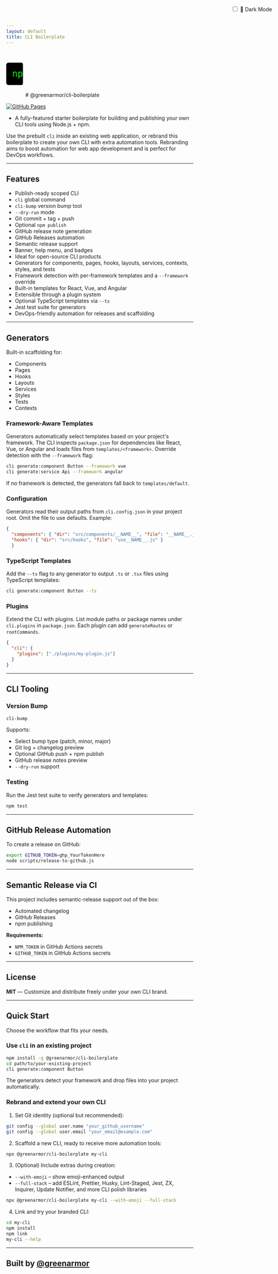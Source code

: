 ```yaml
---
layout: default
title: CLI Boilerplate
---
```


<style>
@keyframes typing {
  from { width: 0 }
  to { width: 100% }
}
@keyframes blink {
  50% { border-color: transparent }
}
.hero {
  font-family: monospace;
  font-size: 1.5rem;
  white-space: nowrap;
  overflow: hidden;
  border-right: 3px solid white;
  width: 0;
  animation:
    typing 3s steps(40, end) forwards,
    blink 1s step-end infinite;
  margin: 2rem 0;
  color: lime;
  background: black;
  padding: 1rem;
  border-radius: 6px;
  display: inline-block;
}

/* Dark mode toggle */
html.dark {
  filter: invert(1) hue-rotate(180deg);
}
.toggle-container {
  position: fixed;
  top: 1rem;
  right: 1rem;
}
</style>

<div class="toggle-container">
  <label>
    <input type="checkbox" id="darkToggle" />
    🌙 Dark Mode
  </label>
</div>

<script>
  const toggle = document.getElementById('darkToggle');
  toggle.addEventListener('change', () => {
    document.documentElement.classList.toggle('dark');
    localStorage.setItem('darkMode', toggle.checked);
  });
  if (localStorage.getItem('darkMode') === 'true') {
    toggle.checked = true;
    document.documentElement.classList.add('dark');
  }
</script>

<div class="hero">npx @greenarmor/cli-boilerplate</div>
# @greenarmor/cli-boilerplate

[![GitHub Pages](https://img.shields.io/badge/docs-online-success?logo=github&style=flat-square)](https://greenarmor.github.io/cli-boilerplate)

- A fully-featured starter boilerplate for building and publishing your own CLI tools using Node.js + npm.

Use the prebuilt `cli` inside an existing web application, or rebrand this boilerplate to create your own CLI with extra automation tools. Rebranding aims to boost automation for web app development and is perfect for DevOps workflows.

---

## Features

- Publish-ready scoped CLI
- `cli` global command
- `cli-bump` version bump tool
- `--dry-run` mode
- Git commit + tag + push
- Optional `npm publish`
- GitHub release note generation
- GitHub Releases automation
- Semantic release support
- Banner, help menu, and badges
- Ideal for open-source CLI products
- Generators for components, pages, hooks, layouts, services, contexts, styles, and tests
- Framework detection with per-framework templates and a `--framework` override
- Built-in templates for React, Vue, and Angular
- Extensible through a plugin system
- Optional TypeScript templates via `--ts`
- Jest test suite for generators
- DevOps-friendly automation for releases and scaffolding

---

## Generators

Built-in scaffolding for:

- Components
- Pages
- Hooks
- Layouts
- Services
- Styles
- Tests
- Contexts

### Framework-Aware Templates

Generators automatically select templates based on your project's framework. The CLI inspects `package.json` for dependencies like React, Vue, or Angular and loads files from `templates/<framework>`. Override detection with the `--framework` flag:

```bash
cli generate:component Button --framework vue
cli generate:service Api --framework angular
```

If no framework is detected, the generators fall back to `templates/default`.

### Configuration

Generators read their output paths from `cli.config.json` in your project root. Omit the file to use defaults. Example:

```json
{
  "components": { "dir": "src/components/__NAME__", "file": "__NAME__.jsx" },
  "hooks": { "dir": "src/hooks", "file": "use__NAME__.js" }
  }
  ```

### TypeScript Templates

Add the `--ts` flag to any generator to output `.ts` or `.tsx` files using TypeScript templates:

```bash
cli generate:component Button --ts
```

### Plugins

Extend the CLI with plugins. List module paths or package names under `cli.plugins` in `package.json`. Each plugin can add `generateRoutes` or `rootCommands`.

```json
{
  "cli": {
    "plugins": ["./plugins/my-plugin.js"]
  }
}
```

---

## CLI Tooling

### Version Bump

```bash
cli-bump
```

Supports:

- Select bump type (patch, minor, major)
- Git log + changelog preview
- Optional GitHub push + npm publish
- GitHub release notes preview
- `--dry-run` support

### Testing

Run the Jest test suite to verify generators and templates:

```bash
npm test
```

---

## GitHub Release Automation

To create a release on GitHub:

```bash
export GITHUB_TOKEN=ghp_YourTokenHere
node scripts/release-to-github.js
```

---

## Semantic Release via CI

This project includes semantic-release support out of the box:

- Automated changelog
- GitHub Releases
- npm publishing

**Requirements:**

- `NPM_TOKEN` in GitHub Actions secrets
- `GITHUB_TOKEN` in GitHub Actions secrets

---

## License

**MIT** — Customize and distribute freely under your own CLI brand.

---

## Quick Start
 
Choose the workflow that fits your needs.

### Use `cli` in an existing project

```bash
npm install -g @greenarmor/cli-boilerplate
cd path/to/your-existing-project
cli generate:component Button
```

The generators detect your framework and drop files into your project automatically.

### Rebrand and extend your own CLI

1. Set Git identity (optional but recommended):

```bash
git config --global user.name "your_github_username"
git config --global user.email "your_email@example.com"
```

2. Scaffold a new CLI, ready to receive more automation tools:

```bash
npx @greenarmor/cli-boilerplate my-cli
```

3. (Optional) Include extras during creation:

- `--with-emoji` – show emoji-enhanced output
- `--full-stack` – add ESLint, Prettier, Husky, Lint-Staged, Jest, ZX, Inquirer, Update Notifier, and more CLI polish libraries

```bash
npx @greenarmor/cli-boilerplate my-cli --with-emoji --full-stack
```

4. Link and try your branded CLI:

```bash
cd my-cli
npm install
npm link
my-cli --help
```

---

## Built by [@greenarmor](https://github.com/greenarmor)

